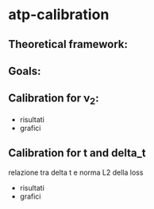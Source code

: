 # atp-calibration

## Theoretical framework:

## Goals:

## Calibration for ν<sub>2</sub>:

+ risultati
+ grafici

## Calibration for t and delta_t
relazione tra delta t e norma L2 della loss 

+ risultati 
+ grafici

# 
